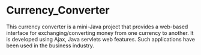 # Currency_Converter
This currency converter is a mini-Java project that provides a web-based interface for exchanging/converting money from one currency to another. It is developed using Ajax, Java servlets web features. Such applications have been used in the business industry.
